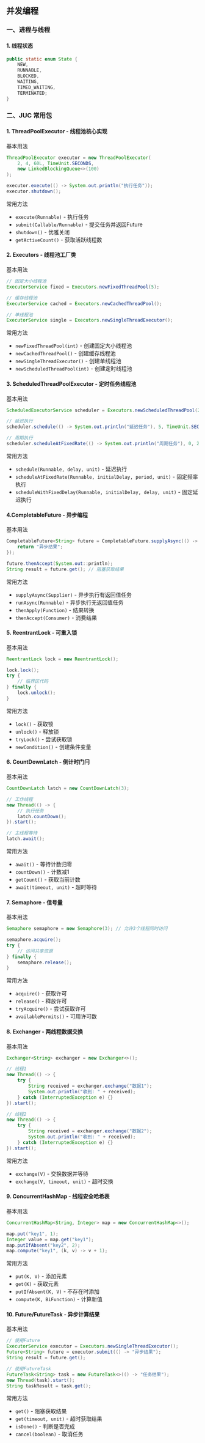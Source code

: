 ## 并发编程

### 一、进程与线程

#### 1. 线程状态

```java
public static enum State {
    NEW,
    RUNNABLE,
    BLOCKED,
    WAITING,
    TIMED_WAITING,
    TERMINATED;
}
```

### 二、JUC 常用包

#### 1. ThreadPoolExecutor - 线程池核心实现

基本用法

```java
ThreadPoolExecutor executor = new ThreadPoolExecutor(
    2, 4, 60L, TimeUnit.SECONDS,
    new LinkedBlockingQueue<>(100)
);

executor.execute(() -> System.out.println("执行任务"));
executor.shutdown();
```

常用方法

- `execute(Runnable)` - 执行任务
- `submit(Callable/Runnable)` - 提交任务并返回Future
- `shutdown()` - 优雅关闭
- `getActiveCount()` - 获取活跃线程数

#### 2. Executors - 线程池工厂类

基本用法

```java
// 固定大小线程池
ExecutorService fixed = Executors.newFixedThreadPool(5);

// 缓存线程池
ExecutorService cached = Executors.newCachedThreadPool();

// 单线程池
ExecutorService single = Executors.newSingleThreadExecutor();
```

常用方法

- `newFixedThreadPool(int)` - 创建固定大小线程池
- `newCachedThreadPool()` - 创建缓存线程池
- `newSingleThreadExecutor()` - 创建单线程池
- `newScheduledThreadPool(int)` - 创建定时线程池

#### 3. ScheduledThreadPoolExecutor - 定时任务线程池

基本用法

```java
ScheduledExecutorService scheduler = Executors.newScheduledThreadPool(2);

// 延迟执行
scheduler.schedule(() -> System.out.println("延迟任务"), 5, TimeUnit.SECONDS);

// 周期执行
scheduler.scheduleAtFixedRate(() -> System.out.println("周期任务"), 0, 2, TimeUnit.SECONDS);
```

常用方法

- `schedule(Runnable, delay, unit)` - 延迟执行
- `scheduleAtFixedRate(Runnable, initialDelay, period, unit)` - 固定频率执行
- `scheduleWithFixedDelay(Runnable, initialDelay, delay, unit)` - 固定延迟执行

#### 4.CompletableFuture - 异步编程

基本用法

```java
CompletableFuture<String> future = CompletableFuture.supplyAsync(() -> {
    return "异步结果";
});

future.thenAccept(System.out::println);
String result = future.get(); // 阻塞获取结果
```

常用方法

- `supplyAsync(Supplier)` - 异步执行有返回值任务
- `runAsync(Runnable)` - 异步执行无返回值任务
- `thenApply(Function)` - 结果转换
- `thenAccept(Consumer)` - 消费结果

#### 5. ReentrantLock - 可重入锁

基本用法

```java
ReentrantLock lock = new ReentrantLock();

lock.lock();
try {
    // 临界区代码
} finally {
    lock.unlock();
}
```

常用方法

- `lock()` - 获取锁
- `unlock()` - 释放锁
- `tryLock()` - 尝试获取锁
- `newCondition()` - 创建条件变量

#### 6. CountDownLatch - 倒计时门闩

基本用法

```java
CountDownLatch latch = new CountDownLatch(3);

// 工作线程
new Thread(() -> {
    // 执行任务
    latch.countDown();
}).start();

// 主线程等待
latch.await();
```

常用方法

- `await()` - 等待计数归零
- `countDown()` - 计数减1
- `getCount()` - 获取当前计数
- `await(timeout, unit)` - 超时等待

#### 7. Semaphore - 信号量

基本用法

```java
Semaphore semaphore = new Semaphore(3); // 允许3个线程同时访问

semaphore.acquire();
try {
    // 访问共享资源
} finally {
    semaphore.release();
}
```

常用方法

- `acquire()` - 获取许可
- `release()` - 释放许可
- `tryAcquire()` - 尝试获取许可
- `availablePermits()` - 可用许可数

#### 8. Exchanger - 两线程数据交换

基本用法

```java
Exchanger<String> exchanger = new Exchanger<>();

// 线程1
new Thread(() -> {
    try {
        String received = exchanger.exchange("数据1");
        System.out.println("收到: " + received);
    } catch (InterruptedException e) {}
}).start();

// 线程2
new Thread(() -> {
    try {
        String received = exchanger.exchange("数据2");
        System.out.println("收到: " + received);
    } catch (InterruptedException e) {}
}).start();
```

常用方法

- `exchange(V)` - 交换数据并等待
- `exchange(V, timeout, unit)` - 超时交换

#### 9. ConcurrentHashMap - 线程安全哈希表

基本用法

```java
ConcurrentHashMap<String, Integer> map = new ConcurrentHashMap<>();

map.put("key1", 1);
Integer value = map.get("key1");
map.putIfAbsent("key2", 2);
map.compute("key1", (k, v) -> v + 1);
```

常用方法

- `put(K, V)` - 添加元素
- `get(K)` - 获取元素
- `putIfAbsent(K, V)` - 不存在时添加
- `compute(K, BiFunction)` - 计算新值

#### 10. Future/FutureTask - 异步计算结果

基本用法

```java
// 使用Future
ExecutorService executor = Executors.newSingleThreadExecutor();
Future<String> future = executor.submit(() -> "异步结果");
String result = future.get();

// 使用FutureTask
FutureTask<String> task = new FutureTask<>(() -> "任务结果");
new Thread(task).start();
String taskResult = task.get();
```

常用方法

- `get()` - 阻塞获取结果
- `get(timeout, unit)` - 超时获取结果
- `isDone()` - 判断是否完成
- `cancel(boolean)` - 取消任务